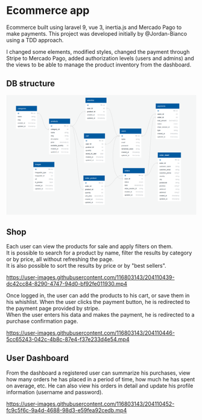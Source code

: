 # Ecommerce app

Ecommerce built using laravel 9, vue 3, inertia.js and Mercado Pago to make payments.
This project was developed initially by @Jordan-Bianco using a TDD approach.<br>

I changed some elements, modified styles, changed the payment through Stripe to Mercado Pago, added authorization levels (users and admins) and the views to be able to manage the product inventory from the dashboard.

## DB structure

![Db-structure](public/demo/DB_structure.png)

## Shop

Each user can view the products for sale and apply filters on them.<br>
It is possible to search for a product by name, filter the results by category or by price, all without refreshing the page.<br>
It is also possible to sort the results by price or by "best sellers".

https://user-images.githubusercontent.com/116803143/204110439-dc42cc84-8290-4747-94d0-bf92fe011930.mp4

Once logged in, the user can add the products to his cart, or save them in his whishlist.
When the user clicks the payment button, he is redirected to the payment page provided by stripe. <br> When the user enters his data and makes the payment, he is redirected to a purchase confirmation page.

https://user-images.githubusercontent.com/116803143/204110446-5cc65243-042c-4b8c-87e4-f37e233d4e54.mp4

## User Dashboard

From the dashboard a registered user can summarize his purchases, view how many orders he has placed in a period of time, how much he has spent on average, etc.
He can also view his orders in detail and update his profile information (username and password).

https://user-images.githubusercontent.com/116803143/204110452-fc9c5f6c-9a4d-4688-98d3-e59fea92cedb.mp4
